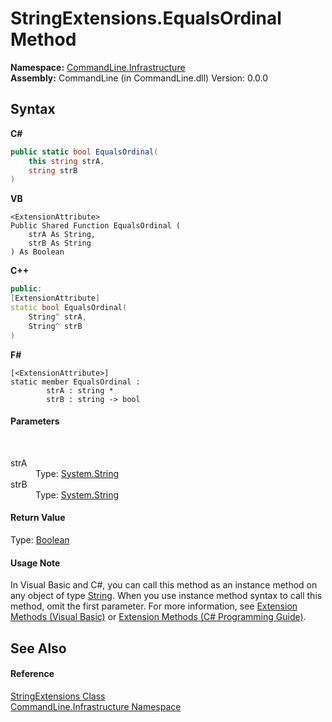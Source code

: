 # StringExtensions.EqualsOrdinal Method 
 

**Namespace:**&nbsp;<a href="N_CommandLine_Infrastructure">CommandLine.Infrastructure</a><br />**Assembly:**&nbsp;CommandLine (in CommandLine.dll) Version: 0.0.0

## Syntax

**C#**<br />
``` C#
public static bool EqualsOrdinal(
	this string strA,
	string strB
)
```

**VB**<br />
``` VB
<ExtensionAttribute>
Public Shared Function EqualsOrdinal ( 
	strA As String,
	strB As String
) As Boolean
```

**C++**<br />
``` C++
public:
[ExtensionAttribute]
static bool EqualsOrdinal(
	String^ strA, 
	String^ strB
)
```

**F#**<br />
``` F#
[<ExtensionAttribute>]
static member EqualsOrdinal : 
        strA : string * 
        strB : string -> bool 

```


#### Parameters
&nbsp;<dl><dt>strA</dt><dd>Type: <a href="https://docs.microsoft.com/dotnet/api/system.string" target="_blank">System.String</a><br /></dd><dt>strB</dt><dd>Type: <a href="https://docs.microsoft.com/dotnet/api/system.string" target="_blank">System.String</a><br /></dd></dl>

#### Return Value
Type: <a href="https://docs.microsoft.com/dotnet/api/system.boolean" target="_blank">Boolean</a>

#### Usage Note
In Visual Basic and C#, you can call this method as an instance method on any object of type <a href="https://docs.microsoft.com/dotnet/api/system.string" target="_blank">String</a>. When you use instance method syntax to call this method, omit the first parameter. For more information, see <a href="https://docs.microsoft.com/dotnet/visual-basic/programming-guide/language-features/procedures/extension-methods">Extension Methods (Visual Basic)</a> or <a href="https://docs.microsoft.com/dotnet/csharp/programming-guide/classes-and-structs/extension-methods">Extension Methods (C# Programming Guide)</a>.

## See Also


#### Reference
<a href="T_CommandLine_Infrastructure_StringExtensions">StringExtensions Class</a><br /><a href="N_CommandLine_Infrastructure">CommandLine.Infrastructure Namespace</a><br />